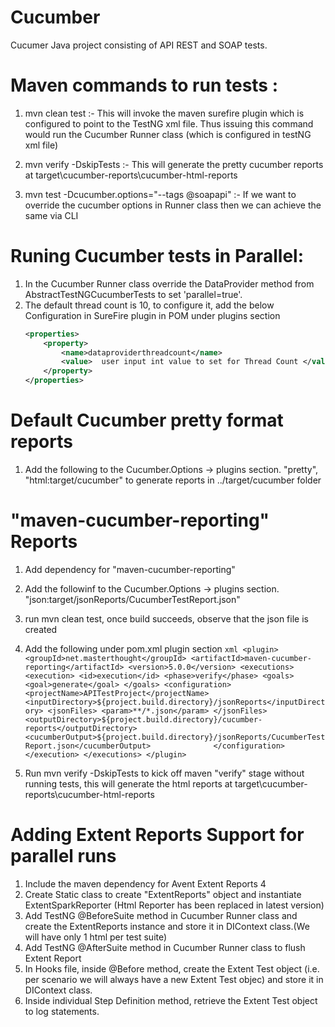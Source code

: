 # Cucumber
Cucumer Java project consisting of API REST and SOAP tests.


Maven commands to run tests :
=============================
1.  mvn clean test  :- This will invoke the maven surefire plugin which is configured to point to the TestNG xml file. Thus issuing
this command would run the Cucumber Runner class (which is configured in testNG xml file)

2. mvn verify -DskipTests   :-  This will generate the pretty cucumber reports at target\cucumber-reports\cucumber-html-reports 

3. mvn test -Dcucumber.options="--tags @soapapi"  :- If we want to override the cucumber options in Runner class then we can achieve the same via CLI


Runing Cucumber tests in Parallel:
=================================

1. In the Cucumber Runner class override the DataProvider method from AbstractTestNGCucumberTests to set 'parallel=true'.
2. The default thread count is 10, to configure it, add the below Configuration in SureFire plugin in POM under plugins section
	``` xml
	<properties>
        <property>
            <name>dataproviderthreadcount</name>
            <value>  user input int value to set for Thread Count </value>
        </property>
    </properties>
	```
	
Default Cucumber pretty format reports
======================================
1. Add the following to the Cucumber.Options -> plugins section. "pretty", "html:target/cucumber" to generate reports in ../target/cucumber folder

"maven-cucumber-reporting" Reports
==================================
1. Add dependency for "maven-cucumber-reporting" 
2. Add the followinf to the Cucumber.Options -> plugins section.  "json:target/jsonReports/CucumberTestReport.json"
3. run mvn clean test, once build succeeds, observe that the json file is created
4. Add the following under pom.xml plugin section
		``` xml
		<plugin>
      		<groupId>net.masterthought</groupId>
		    <artifactId>maven-cucumber-reporting</artifactId>
		    <version>5.0.0</version>
		    <executions>
		    	<execution>
		    		<id>execution</id>
		    		<phase>verify</phase>
		    		<goals>
		    			<goal>generate</goal>
		    		</goals>
		    		<configuration>
		    			<projectName>APITestProject</projectName>
		    			<inputDirectory>${project.build.directory}/jsonReports</inputDirectory>
		    				<jsonFiles>
                                <param>**/*.json</param>
                            </jsonFiles>
		    			<outputDirectory>${project.build.directory}/cucumber-reports</outputDirectory>
		    			<cucumberOutput>${project.build.directory}/jsonReports/CucumberTestReport.json</cucumberOutput>	 			
		    		</configuration>
		    	</execution>
		    </executions>
      	</plugin>
		```

5. Run mvn verify -DskipTests to kick off maven "verify" stage without running tests, this will generate the html reports at target\cucumber-reports\cucumber-html-reports

	
Adding Extent Reports Support for parallel runs
===============================================
1. Include the maven dependency for Avent Extent Reports 4
2. Create Static class to create "ExtentReports" object and instantiate ExtentSparkReporter (Html Reporter has been replaced in latest version)
3. Add TestNG @BeforeSuite method in Cucumber Runner class and create the ExtentReports instance and store it in DIContext class.(We will have only 1 html per test suite)
4. Add TestNG @AfterSuite method in Cucumber Runner class to flush Extent Report
5. In Hooks file, inside @Before method, create the Extent Test object (i.e. per scenario we will always have a new Extent Test objec) and store it in DIContext class.
6. Inside individual Step Definition method, retrieve the Extent Test object to log statements.